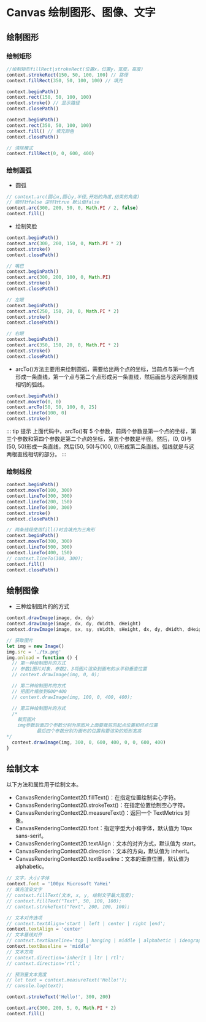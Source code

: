 # Canvas 绘制图形、图像、文字

## 绘制图形

### 绘制矩形

```js
//绘制矩形fillRect|strokeRect(位置x，位置y，宽度，高度)
context.strokeRect(150, 50, 100, 100) // 路径
context.fillRect(350, 50, 100, 100) // 填充

context.beginPath()
context.rect(150, 50, 100, 100)
context.stroke() // 显示路径
context.closePath()

context.beginPath()
context.rect(350, 50, 100, 100)
context.fill() // 填充颜色
context.closePath()

// 清除模式
context.fillRect(0, 0, 600, 400)
```

### 绘制圆弧

- 圆弧

```js
// context.arc(圆心x,圆心y,半径,开始的角度,结束的角度)
// 顺时针false 逆时针true 默认值false
context.arc(300, 200, 50, 0, Math.PI / 2, false)
context.fill()
```

- 绘制笑脸

```js
context.beginPath()
context.arc(300, 200, 150, 0, Math.PI * 2)
context.stroke()
context.closePath()

// 嘴巴
context.beginPath()
context.arc(300, 200, 100, 0, Math.PI)
context.stroke()
context.closePath()

// 左眼
context.beginPath()
context.arc(250, 150, 20, 0, Math.PI * 2)
context.stroke()
context.closePath()

// 右眼
context.beginPath()
context.arc(350, 150, 20, 0, Math.PI * 2)
context.stroke()
context.closePath()
```

- arcTo()方法主要用来绘制圆弧，需要给出两个点的坐标，当前点与第一个点形成一条直线，第一个点与第二个点形成另一条直线，然后画出与这两根直线相切的弧线。

```js
context.beginPath()
context.moveTo(0, 0)
context.arcTo(50, 50, 100, 0, 25)
context.lineTo(100, 0)
context.stroke()
```

::: tip 提示
上面代码中，arcTo()有 5 个参数，前两个参数是第一个点的坐标，第三个参数和第四个参数是第二个点的坐标，第五个参数是半径。然后，(0, 0)与(50, 50)形成一条直线，然后(50, 50)与(100, 0)形成第二条直线。弧线就是与这两根直线相切的部分。
:::

### 绘制线段

```js
context.beginPath()
context.moveTo(100, 300)
context.lineTo(300, 300)
context.lineTo(200, 150)
context.lineTo(100, 300)
context.stroke()
context.closePath()

// 两条线段使用fill()时会填充为三角形
context.beginPath()
context.moveTo(300, 300)
context.lineTo(500, 300)
context.lineTo(400, 150)
// context.lineTo(300, 300);
context.fill()
context.closePath()
```

## 绘制图像

- 三种绘制图片的的方式

```js
context.drawImage(image, dx, dy)
context.drawImage(image, dx, dy, dWidth, dHeight)
context.drawImage(image, sx, sy, sWidth, sHeight, dx, dy, dWidth, dHeight)
```

```js
// 获取图片
let img = new Image()
img.src = './tx.png'
img.onload = function () {
  // 第一种绘制图片的方式
  // 参数1图片对象，参数2、3将图片渲染到画布的水平和垂直位置
  // context.drawImage(img, 0, 0);

  // 第二种绘制图片的方式
  // 把图片缩放到600*400
  // context.drawImage(img, 100, 0, 400, 400);

  // 第三种绘制图片的方式
  /*
    裁剪图片
    img参数后面四个参数分别为原图片上面要裁剪的起点位置和终点位置
           最后四个参数分别为画布的位置和要渲染的矩形宽高
*/
  context.drawImage(img, 300, 0, 600, 400, 0, 0, 600, 400)
}
```

## 绘制文本

以下方法和属性用于绘制文本。

- CanvasRenderingContext2D.fillText()：在指定位置绘制实心字符。
- CanvasRenderingContext2D.strokeText()：在指定位置绘制空心字符。
- CanvasRenderingContext2D.measureText()：返回一个 TextMetrics 对象。
- CanvasRenderingContext2D.font：指定字型大小和字体，默认值为 10px sans-serif。
- CanvasRenderingContext2D.textAlign：文本的对齐方式，默认值为 start。
- CanvasRenderingContext2D.direction：文本的方向，默认值为 inherit。
- CanvasRenderingContext2D.textBaseline：文本的垂直位置，默认值为 alphabetic。

```js
// 文字，大小/字体
context.font = '100px Microsoft YaHei'
// 填充渲染文字
// context.fillText(文本, x, y, 绘制文字最大宽度);
// context.fillText("Text", 50, 100, 100);
// context.strokeText("Text", 200, 100, 100);

// 文本对齐选项
// context.textAlign='start | left | center | right |end';
context.textAlign = 'center'
// 文本基线对齐
// context.textBaseline='top | hanging | middle | alphabetic | ideographic | bottom';
context.textBaseline = 'middle'
// 文本方向
// context.direction='inherit | ltr | rtl';
// context.direction='rtl';

// 预测量文本宽度
// let text = context.measureText('Hello!');
// console.log(text);

context.strokeText('Hello!', 300, 200)

context.arc(300, 200, 5, 0, Math.PI * 2)
context.fill()
```
